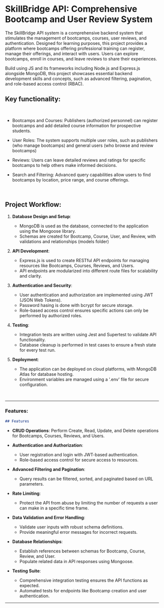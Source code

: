 # SkillBridge API: Comprehensive Bootcamp and User Review System

The SkillBridge API system is a comprehensive backend system that stimulates the management of bootcamps, courses, user reviews, and authentication. Designed for learning purposes, this project provides a platform where bootcamps offering professional training can register, manage their offerings, and interact with users. Users can explore bootcamps, enroll in courses, and leave reviews to share their experiences.

Build using JS and its frameworks including Node.js and Express.js alongside MongoDB, this project showcases essential backend development skills and concepts, such as advanced filtering, pagination, and role-based access control (RBAC).
<br>

## Key functionality:

<br>

- Bootcamps and Courses: Publishers (authorized personnel) can register bootcamps and add detailed course information for prospective students.

- User Roles: The system supports multiple user roles, such as publishers (who manage bootcamps) and general users (who browse and review bootcamps)

- Reviews: Users can leave detailed reviews and ratings for specific bootcamps to help others make informed decisions.

- Search and Filtering: Advanced query capabilities allow users to find bootcamps by location, price range, and course offerings.

<br>

## Project Workflow:

1. **Database Design and Setup**:

   - MongoDB is used as the database, connected to the application using the Mongoose library.
   - Schemas are created for Bootcamp, Course, User, and Review, with validations and relationships (models folder)

2. **API Development**:

   - Express.js is used to create RESTful API endpoints for managing resources like Bootcamps, Courses, Reviews, and Users.
   - API endpoints are modularized into different route files for scalability and clarity.

3. **Authentication and Security**:

   - User authentication and authorization are implemented using JWT (JSON Web Tokens).
   - Password hasing is done with bcrypt for secure storage.
   - Role-based access control ensures specific actions can only be performed by authorized roles.

4. **Testing**:

   - Integration tests are written using Jest and Supertest to validate API functionality.
   - Database cleanup is performed in test cases to ensure a fresh state for every test run.

5. **Deployment**:
   - The application can be deployed on cloud platforms, with MongoDB Atlas for database hosting.
   - Environment variables are managed using a '.env' file for secure configuration.

<br>

---

### Features:

```markdown
## Features
```

- **CRUD Operations**:
  Perform Create, Read, Update, and Delete operations for Bootcamps, Courses, Reviews, and Users.

- **Authentication and Authorization**:

  - User registration and login with JWT-based authentication.
  - Role-based access control for secure access to resources.

- **Advanced Filtering and Pagination**:

  - Query results can be filtered, sorted, and paginated based on URL parameters.

- **Rate Limiting**:

  - Protect the API from abuse by limiting the number of requests a user can make in a specific time frame.

- **Data Validation and Error Handling**:

  - Validate user inputs with robust schema definitions.
  - Provide meaningful error messages for incorrect requests.

- **Database Relationships**:

  - Establish references between schemas for Bootcamp, Course, Review, and User.
  - Populate related data in API responses using Mongoose.

- **Testing Suite**:
  - Comprehensive integration testing ensures the API functions as expected.
  - Automated tests for endpoints like Bootcamp creation and user authentication.

---
